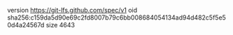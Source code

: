 version https://git-lfs.github.com/spec/v1
oid sha256:c159da5d90e69c2fd8007b79c6bb008684054134ad94d482c5f5e50d4a24567d
size 4643
